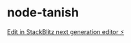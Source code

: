 # node-tanish

[Edit in StackBlitz next generation editor ⚡️](https://stackblitz.com/~/github.com/TanishPahwa9/node-tanish)